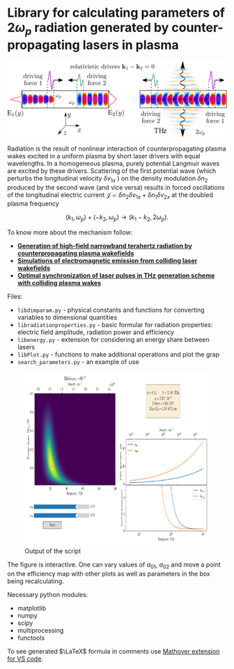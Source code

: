 # Library for calculating parameters of $2\omega_p$ radiation generated by counter-propagating lasers in plasma

![counter-propagating_lasers](counter-propagating_lasers.png?raw=true)

Radiation is the result of nonlinear interaction of counterpropagating plasma wakes excited in a uniform plasma by short laser drivers with equal wavelengths.  In a homogeneous
plasma, purely potential Langmuir waves are excited by these drivers.
Scattering of the first potential wave (which perturbs the longitudinal velocity $\delta v_{1x}$ ) on the density modulation
$\delta n_2$ produced by the second wave (and vice versa) results in forced oscillations of the longitudinal electric current $\mathcal{J} \propto \delta n_2 \delta v_{1x} + \delta n_1 \delta v_{2x}$ at the doubled plasma frequency

$$(k_1, \omega_p) + (- k_2, \omega_p) \rightarrow (k_1 - k_2, 2 \omega_p).$$


To know more about the mechanism follow:
- [**Generation of high-field narrowband terahertz radiation by counterpropagating plasma wakefields**](https://doi.org/10.1063/1.4993100)
- [**Simulations of electromagnetic emission from colliding laser wakefields**](https://doi.org/10.1088/1361-6587/ab74e6)
- [**Optimal synchronization of laser pulses in THz generation scheme with colliding plasma wakes**](https://doi.org/10.1063/5.0029848)

Files:
- `libdimparam.py` - physical constants and functions for converting variables to dimensional quantities
- `libradiationproperties.py` - basic formular for radiation properties: electric field amplitude, radiation power and efficiency
- `libenergy.py` - extension for considering an energy share between lasers
- `libPlot.py` - functions to make additional operations and plot the grap
- `search_parameters.py` - an example of use

<figure>
   <img src="Figure.png" alt="" width="1200" height="400"/> 
   <figcaption>Output of the script</figcaption> 
   </figure>

The figure is interactive. One can vary values of $a_{01}$, $a_{02}$ and move a point on the efficiency map with other plots as well as parameters in the box being recalculating.

Necessary python modules:
- matplotlib
- numpy
- scipy
- multiprocessing
- functools

To see generated $\LaTeX$ formula in comments use [Mathover extension for VS code](https://github.com/yousefvand/mathover).
